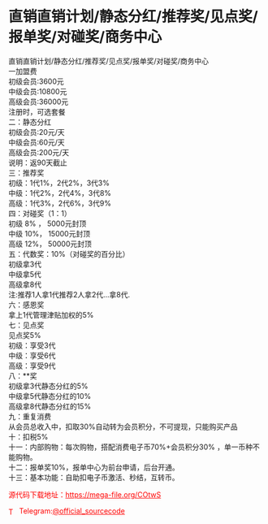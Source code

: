 # 直销直销计划/静态分红/推荐奖/见点奖/报单奖/对碰奖/商务中心

直销直销计划/静态分红/推荐奖/见点奖/报单奖/对碰奖/商务中心<br>一加盟费<br>初级会员:3600元<br>中级会员:10800元<br>高级会员:36000元<br>注册时，可选套餐<br>二：静态分红<br>初级会员:20元/天<br>中级会员:60元/天<br>高级会员:200元/天<br>说明：返90天截止<br>三：推荐奖<br>初级：1代1%，2代2%，3代3%<br>中级：1代2%，2代4%，3代8%<br>高级：1代3%，2代6%，3代9%<br>四：对碰奖（1：1）<br>初级 8% ， 5000元封顶<br>中级 10%， 15000元封顶<br>高级 12%， 50000元封顶<br>五：代数奖：10%（对碰奖的百分比）<br>初级拿3代<br>中级拿5代<br>高级拿8代<br>注:推荐1人拿1代推荐2人拿2代...拿8代.<br>六：感恩奖<br>拿上1代管理津贴加权的5%<br>七：见点奖<br>见点奖5%<br>初级：享受3代<br>中级：享受6代<br>高级：享受9代<br>八：**奖<br>初级拿3代静态分红的5%<br>中级拿5代静态分红的10%<br>高级拿8代静态分红的15%<br>九：重复消费<br>从会员总收入中，扣取30%自动转为会员积分，不可提现，只能购买产品<br>十：扣税5%<br>十一：内部购物：每次购物，搭配消费电子币70%+会员积分30% ，单一币种不能购物。<br>十二：报单奖10%，报单中心为前台申请，后台开通。<br>十三：基本功能：自助扣电子币激活、秒结，互转币。<br>


<p style="color: red;">源代码下载地址：<a href="https://mega-file.org/COtwS" style="color: red;">https://mega-file.org/COtwS</a></p><p style="color: red;"><img src="https://cdn-icons-png.flaticon.com/512/2111/2111646.png" alt="Telegram Icon" style="width: 16px; vertical-align: middle; margin-right: 5px;">Telegram:<a href="https://t.me/official_sourcecode" style="color: red;">@official_sourcecode</a></p>